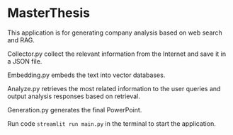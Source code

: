 # MasterThesis
This application is for generating company analysis based on web search and RAG.

Collector.py collect the relevant information from the Internet and save it in a JSON file.

Embedding.py embeds the text into vector databases.

Analyze.py retrieves the most related information to the user queries and output analysis responses based on retrieval.

Generation.py generates the final PowerPoint.

Run code `streamlit run main.py` in the terminal to start the application.
